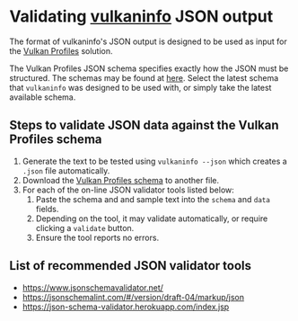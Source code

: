 # Validating [vulkaninfo](https://github.com/KhronosGroup/Vulkan-Tools/tree/master/vulkaninfo) JSON output

The format of vulkaninfo's JSON output is designed to be used as input for the
[Vulkan Profiles](https://github.com/KhronosGroup/Vulkan-Profiles)
solution.

The Vulkan Profiles JSON schema specifies exactly how the JSON must be structured.
The schemas may be found at [here](https://schema.khronos.org/vulkan/).
Select the latest schema that `vulkaninfo` was designed to be used with, or simply take the latest available schema.

## Steps to validate JSON data against the Vulkan Profiles schema

1. Generate the text to be tested using `vulkaninfo --json` which creates a `.json` file automatically.
1. Download the [Vulkan Profiles schema](https://schema.khronos.org/vulkan/) to another file.
1. For each of the on-line JSON validator tools listed below:
   1. Paste the schema and and sample text into the `schema` and `data` fields.
   1. Depending on the tool, it may validate automatically, or require clicking a `validate` button.
   1. Ensure the tool reports no errors.

## List of recommended JSON validator tools

* https://www.jsonschemavalidator.net/
* https://jsonschemalint.com/#/version/draft-04/markup/json
* https://json-schema-validator.herokuapp.com/index.jsp
